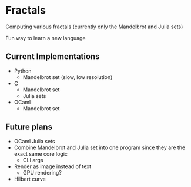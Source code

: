 # Fractals

Computing various fractals (currently only the Mandelbrot and Julia sets)

Fun way to learn a new language

## Current Implementations

- Python
    - Mandelbrot set (slow, low resolution)
- C
    - Mandelbrot set
    - Julia sets
- OCaml
    - Mandelbrot set

## Future plans

- OCaml Julia sets
- Combine Mandelbrot and Julia set into one program since they are the exact same core logic
    - CLI args
- Render as image instead of text
    - GPU rendering?
- Hilbert curve
